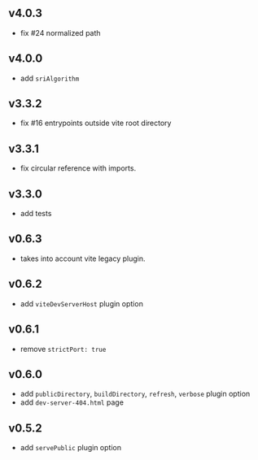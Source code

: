 ## v4.0.3

- fix #24 normalized path

## v4.0.0

- add `sriAlgorithm`

## v3.3.2

- fix #16 entrypoints outside vite root directory

## v3.3.1

- fix circular reference with imports.

## v3.3.0

- add tests

## v0.6.3

- takes into account vite legacy plugin.

## v0.6.2

- add `viteDevServerHost` plugin option

## v0.6.1

- remove `strictPort: true`

## v0.6.0

- add `publicDirectory`, `buildDirectory`, `refresh`, `verbose` plugin option
- add `dev-server-404.html` page

## v0.5.2

- add `servePublic` plugin option
